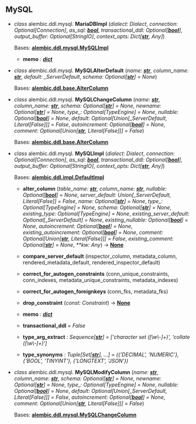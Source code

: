 [sqlalchemy.schema.DDLElement]: https://docs.sqlalchemy.org/en/14/core/ddl.html#sqlalchemy.schema.DDLElement
[Custom SQL Constructs and Compilation Extension]: https://docs.sqlalchemy.org/en/14/core/compiler.html#sqlalchemy-ext-compiler-toplevel
[Operation Directives]: operations.html#alembic-operations-toplevel
[str]: https://docs.python.org/3/library/stdtypes.html#str
[sqlalchemy.sql.schema.Column]: https://docs.sqlalchemy.org/en/14/core/metadata.html#sqlalchemy.schema.Column
[sqlalchemy.sql.elements.quoted_name]: https://docs.sqlalchemy.org/en/14/core/sqlelement.html#sqlalchemy.sql.expression.quoted_name
[bool]: https://docs.python.org/3/library/functions.html#bool
[AddColumn]: #alembic.ddl.base.AddColumn
[ColumnDefault]: #alembic.ddl.base.ColumnDefault
[ColumnName]: #alembic.ddl.base.ColumnName
[ColumnNullable]: #alembic.ddl.base.ColumnNullable
[ColumnType]: #alembic.ddl.base.ColumnType
[ComputedColumnDefault]: #alembic.ddl.base.ComputedColumnDefault
[DropColumn]: #alembic.ddl.base.DropColumn
[IdentityColumnDefault]: #alembic.ddl.base.IdentityColumnDefault
[RenameTable]: #alembic.ddl.base.RenameTable
[None]: https://docs.python.org/3/library/constants.html#None
[dict]: https://docs.python.org/3/library/stdtypes.html#dict
[EnvironmentContext.begin_transaction()]: runtime.html#alembic.runtime.environment.EnvironmentContext.begin_transaction
[EnvironmentContext.run_migrations()]: runtime.html#alembic.runtime.environment.EnvironmentContext.run_migrations
[alembic.ddl.impl.DefaultImpl]: #alembic.ddl.impl.DefaultImpl
[alembic.ddl.mysql.MySQLImpl]: #alembic.ddl.mysql.MySQLImpl
[alembic.ddl.base.AlterColumn]: #alembic.ddl.base.AlterColumn
[alembic.ddl.mysql.MySQLChangeColumn]: #alembic.ddl.mysql.MySQLChangeColumn
[alembic.operations.ops.AddConstraintOp]: operations.html#alembic.operations.ops.AddConstraintOp
[BatchOperations]: ../ops.html#alembic.operations.BatchOperations
[BatchOperations.create_exclude_constraint()]: ../ops.html#alembic.operations.BatchOperations.create_exclude_constraint
[Operations]: ../ops.html#alembic.operations.Operations
[Operations.create_exclude_constraint()]: ../ops.html#alembic.operations.Operations.create_exclude_constraint
[sqlalchemy.dialects.postgresql.ext.ExcludeConstraint]: https://docs.sqlalchemy.org/en/14/dialects/postgresql.html#sqlalchemy.dialects.postgresql.ExcludeConstraint
[alembic.ddl.postgresql.CreateExcludeConstraintOp]: #alembic.ddl.postgresql.CreateExcludeConstraintOp
[alembic.ddl.postgresql.PostgresqlColumnType]: #alembic.ddl.postgresql.PostgresqlColumnType
[alembic.ddl.base.RenameTable]: #alembic.ddl.base.RenameTable
[http://bugs.python.org/issue10740]: http://bugs.python.org/issue10740

## MySQL

* *class* alembic.ddl.mysql. **MariaDBImpl** (*dialect:* *Dialect*, *connection:* *Optional\[Connection\]*, *as_sql:* ***[bool]***, *transactional_ddl:* *Optional\[**[bool]**\]*, *output_buffer:* *Optional\[StringIO\]*, *context_opts:* *Dict\[**[str]**, Any\]*)

    Bases:   **[alembic.ddl.mysql.MySQLImpl]**

  * **memo**  *: **[dict]***

* *class* alembic.ddl.mysql. **MySQLAlterDefault** (*name:* ***[str]***, *column_name:* ***[str]***, *default:* *_ServerDefault*, *schema:* *Optional\[**[str]**\] = None*)

    Bases:   **[alembic.ddl.base.AlterColumn]**

* *class* alembic.ddl.mysql. **MySQLChangeColumn** (*name:* ***[str]***, *column_name:* ***[str]***, *schema:* *Optional\[**[str]**\] = None*, *newname:* *Optional\[**[str]**\] = None*, *type_:* *Optional\[TypeEngine\] = None*, *nullable:* *Optional\[**[bool]**\] = None*, *default:* *Optional\[Union\[_ServerDefault, Literal\[False\]\]\] = False*, *autoincrement:* *Optional\[**[bool]**\] = None*, *comment:* *Optional\[Union\[**[str]**, Literal\[False\]\]\] = False*)

    Bases:   **[alembic.ddl.base.AlterColumn]**

* *class* alembic.ddl.mysql. **MySQLImpl** (*dialect:* *Dialect*, *connection:* *Optional\[Connection\]*, *as_sql:* ***[bool]***, *transactional_ddl:* *Optional\[**[bool]**\]*, *output_buffer:* *Optional\[StringIO\]*, *context_opts:* *Dict\[**[str]**, Any\]*)

    Bases:   **[alembic.ddl.impl.DefaultImpl]**

  * **alter_column** (*table_name:* ***[str]***, *column_name:* ***[str]***, *nullable:* *Optional\[**[bool]**\] = None*, *server_default:* *Union\[_ServerDefault, Literal\[False\]\] = False*, *name:* *Optional\[**[str]**\] = None*, *type_:* *Optional\[TypeEngine\] = None*, *schema:* *Optional\[**[str]**\] = None*, *existing_type:* *Optional\[TypeEngine\] = None*, *existing_server_default:* *Optional\[_ServerDefault\] = None*, *existing_nullable:* *Optional\[**[bool]**\] = None*, *autoincrement:* *Optional\[**[bool]**\] = None*, *existing_autoincrement:* *Optional\[**[bool]**\] = None*, *comment:* *Optional\[Union\[**[str]**, Literal\[False\]\]\] = False*, *existing_comment:* *Optional\[**[str]**\] = None*, *\*\*kw:* *Any*) → **[None]**

  * **compare_server_default** (inspector_column, metadata_column, rendered_metadata_default, rendered_inspector_default)

  * **correct_for_autogen_constraints** (conn_unique_constraints, conn_indexes, metadata_unique_constraints, metadata_indexes)

  * **correct_for_autogen_foreignkeys** (conn_fks, metadata_fks)

  * **drop_constraint** (*const:* *Constraint*) → **[None]**

  * **memo**  *: **[dict]***

  * **transactional_ddl**  *= False*

  * **type_arg_extract**  *: Sequence\[**[str]**\]*  *= \['character set (\[\\w\\-_\]+)', 'collate (\[\\w\\-_\]+)'\]*

  * **type_synonyms**  *: Tuple\[Set\[**[str]**\], ...\]*  *= ({'DECIMAL', 'NUMERIC'}, {'BOOL', 'TINYINT'}, {'LONGTEXT', 'JSON'})*

* *class* alembic.ddl.mysql. **MySQLModifyColumn** (*name:* ***[str]***, *column_name:* ***[str]***, *schema:* *Optional\[**[str]**\] = None*, *newname:* *Optional\[**[str]**\] = None*, *type_:* *Optional\[TypeEngine\] = None*, *nullable:* *Optional\[**[bool]**\] = None*, *default:* *Optional\[Union\[_ServerDefault, Literal\[False\]\]\] = False*, *autoincrement:* *Optional\[**[bool]**\] = None*, *comment:* *Optional\[Union\[**[str]**, Literal\[False\]\]\] = False*)

    Bases:   **[alembic.ddl.mysql.MySQLChangeColumn]**
